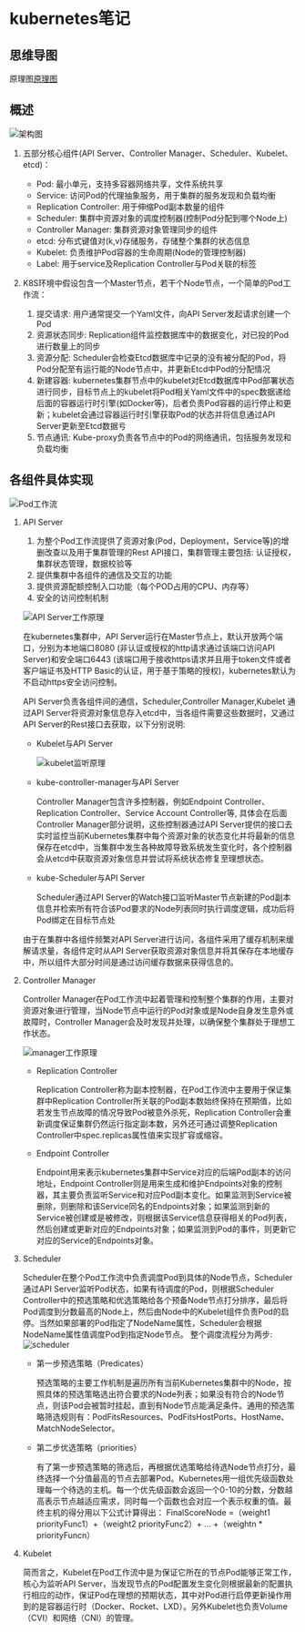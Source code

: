 # kubernetes笔记

## 思维导图

原理图[原理图](https://github.com/cxdtotsj/K8S/blob/master/pic/%E6%80%9D%E7%BB%B4%E5%AF%BC%E5%9B%BE.png)



## 概述

![架构图](https://github.com/cxdtotsj/K8S/blob/master/pic/k8s%E6%9E%B6%E6%9E%84%E5%9B%BE.jpg)

1. 五部分核心组件(API Server、Controller Manager、Scheduler、Kubelet、etcd)：
    - Pod: 最小单元，支持多容器网络共享，文件系统共享
    - Service: 访问Pod的代理抽象服务，用于集群的服务发现和负载均衡
    - Replication Controller: 用于伸缩Pod副本数量的组件
    - Scheduler: 集群中资源对象的调度控制器(控制Pod分配到哪个Node上)
    - Controller Manager: 集群资源对象管理同步的组件
    - etcd: 分布式键值对(k,v)存储服务，存储整个集群的状态信息
    - Kubelet: 负责维护Pod容器的生命周期(Node的管理控制器)
    - Label: 用于service及Replication Controller与Pod关联的标签

2. K8S环境中假设包含一个Master节点，若干个Node节点，一个简单的Pod工作流：
    1. 提交请求: 用户通常提交一个Yaml文件，向API Server发起请求创建一个Pod
    2. 资源状态同步: Replication组件监控数据库中的数据变化，对已投的Pod进行数量上的同步
    3. 资源分配: Scheduler会检查Etcd数据库中记录的没有被分配的Pod，将Pod分配至有运行能的Node节点中，并更新Etcd中Pod的分配情况
    4. 新建容器: kubernetes集群节点中的kubelet对Etcd数据库中Pod部署状态进行同步，目标节点上的kubelet将Pod相关Yaml文件中的spec数据递给后面的容器运行时引擎(如Docker等)，后者负责Pod容器的运行停止和更新；kubelet会通过容器运行时引擎获取Pod的状态并将信息通过API Server更新至Etcd数据亏
    5. 节点通讯: Kube-proxy负责各节点中的Pod的网络通讯，包括服务发现和负载均衡

## 各组件具体实现

![Pod工作流](https://github.com/cxdtotsj/K8S/blob/master/pic/Pod%E5%B7%A5%E4%BD%9C%E6%B5%81.jpg)

1. API Server
    1. 为整个Pod工作流提供了资源对象(Pod，Deployment，Service等)的增删改查以及用于集群管理的Rest API接口，集群管理主要包括: 认证授权，集群状态管理，数据校验等
    2. 提供集群中各组件的通信及交互的功能
    3. 提供资源配额控制入口功能（每个POD占用的CPU、内存等）
    4. 安全的访问控制机制

    ![API Server工作原理](https://github.com/cxdtotsj/K8S/blob/master/pic/API%20Server%E5%8E%9F%E7%90%86%E5%9B%BE.jpg)

    在kubernetes集群中，API Server运行在Master节点上，默认开放两个端口，分别为本地端口8080 (非认证或授权的http请求通过该端口访问API Server)和安全端口6443 (该端口用于接收https请求并且用于token文件或者客户端证书及HTTP Basic的认证，用于基于策略的授权)，kubernetes默认为不启动https安全访问控制。


    API Server负责各组件间的通信，Scheduler,Controller Manager,Kubelet 通过API Server将资源对象信息存入etcd中，当各组件需要这些数据时，又通过API Server的Rest接口去获取，以下分别说明:

    - Kubelet与API Server
        
        ![kubelet监听原理](https://github.com/cxdtotsj/K8S/blob/master/pic/kubelet%E7%9B%91%E5%90%AC%E5%8E%9F%E7%90%86.png)

    - kube-controller-manager与API Server

        Controller Manager包含许多控制器，例如Endpoint Controller、Replication Controller、Service Account Controller等, 具体会在后面Controller Manager部分说明，这些控制器通过API Server提供的接口去实时监控当前Kubernetes集群中每个资源对象的状态变化并将最新的信息保存在etcd中，当集群中发生各种故障导致系统发生变化时，各个控制器会从etcd中获取资源对象信息并尝试将系统状态修复至理想状态。
    
    - kube-Scheduler与API Server

        Scheduler通过API Server的Watch接口监听Master节点新建的Pod副本信息并检索所有符合该Pod要求的Node列表同时执行调度逻辑，成功后将Pod绑定在目标节点处
    
    由于在集群中各组件频繁对API Server进行访问，各组件采用了缓存机制来缓解请求量，各组件定时从API Server获取资源对象信息并将其保存在本地缓存中，所以组件大部分时间是通过访问缓存数据来获得信息的。

2. Controller Manager

    Controller Manager在Pod工作流中起着管理和控制整个集群的作用，主要对资源对象进行管理，当Node节点中运行的Pod对象或是Node自身发生意外或故障时，Controller Manager会及时发现并处理，以确保整个集群处于理想工作状态。

    ![manager工作原理](https://github.com/cxdtotsj/K8S/blob/master/pic/manager%E5%B7%A5%E4%BD%9C%E5%8E%9F%E7%90%86.jpg)

    - Replication Controller

        Replication Controller称为副本控制器，在Pod工作流中主要用于保证集群中Replication Controller所关联的Pod副本数始终保持在预期值，比如若发生节点故障的情况导致Pod被意外杀死，Replication Controller会重新调度保证集群仍然运行指定副本数，另外还可通过调整Replication Controller中spec.replicas属性值来实现扩容或缩容。
    
    - Endpoint Controller

        Endpoint用来表示kubernetes集群中Service对应的后端Pod副本的访问地址，Endpoint Controller则是用来生成和维护Endpoints对象的控制器，其主要负责监听Service和对应Pod副本变化。如果监测到Service被删除，则删除和该Service同名的Endpoints对象；如果监测到新的Service被创建或是被修改，则根据该Service信息获得相关的Pod列表，然后创建或更新对应的Endpoints对象；如果监测到Pod的事件，则更新它对应的Service的Endpoints对象。

3. Scheduler

    Scheduler在整个Pod工作流中负责调度Pod到具体的Node节点，Scheduler通过API Server监听Pod状态，如果有待调度的Pod，则根据Scheduler Controller中的预选策略和优选策略给各个预备Node节点打分排序，最后将Pod调度到分数最高的Node上，然后由Node中的Kubelet组件负责Pod的启停。当然如果部署的Pod指定了NodeName属性，Scheduler会根据NodeName属性值调度Pod到指定Node节点。
    整个调度流程分为两步:
    ![scheduler](https://github.com/cxdtotsj/K8S/blob/master/pic/scheduler.jpg)

    - 第一步预选策略（Predicates）

        预选策略的主要工作机制是遍历所有当前Kubernetes集群中的Node，按照具体的预选策略选出符合要求的Node列表；如果没有符合的Node节点，则该Pod会被暂时挂起，直到有Node节点能满足条件。通用的预选策略筛选规则有：PodFitsResources、PodFitsHostPorts、HostName、MatchNodeSelector。
    
    - 第二步优选策略（priorities）

        有了第一步预选策略的筛选后，再根据优选策略给待选Node节点打分，最终选择一个分值最高的节点去部署Pod。Kubernetes用一组优先级函数处理每一个待选的主机。每一个优先级函数会返回一个0-10的分数，分数越高表示节点越适应需求，同时每一个函数也会对应一个表示权重的值。最终主机的得分用以下公式计算得出：
        FinalScoreNode =（weight1 priorityFunc1）+（weight2 priorityFunc2）+ … +（weightn * priorityFuncn）

4. Kubelet

    简而言之，Kubelet在Pod工作流中是为保证它所在的节点Pod能够正常工作，核心为监听API Server，当发现节点的Pod配置发生变化则根据最新的配置执行相应的动作，保证Pod在理想的预期状态，其中对Pod进行启停更新操作用到的是容器运行时（Docker、Rocket、LXD）。另外Kubelet也负责Volume（CVI）和网络（CNI）的管理。
